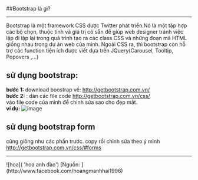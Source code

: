 ##Bootstrap là gì?
<hr> Bootstrap là một framework CSS được Twitter phát triển.Nó là một tập hợp các bộ chọn, thuộc tính và giá trị có sẵn để giúp web designer tránh việc lặp đi lặp lại trong quá trình tạo ra các class CSS và những đoạn mã HTML giống nhau trong dự án web của mình. Ngoài CSS ra, thì bootstrap còn hỗ trợ các function tiện ích được viết dựa trên JQuery(Carousel, Tooltip, Popovers ,...)

## sử dụng bootstrap:
<b>bước 1:  </b>
	download boostrap về: http://getbootstrap.com.vn/
<br>
<b>bước 2:  </b>:
	dán các file code http://getbootstrap.com.vn/css/
<br> vào file code của mình để chỉnh sửa sao cho đẹp mắt.
<b> <br>ví dụ: </b>
![image](C:\Users\Delll\Pictures\Screenshots\Screenshot (86))
<br>
  ## sử dụng bootstrap form
  cũng giông như các phần trước. copy rồi chỉnh sửa theo ý mình
http://getbootstrap.com.vn/css/#forms
<hr>
![hoa]( 'hoa anh đào')
[Nguồn: ](http://www.facebook.com/hoangmanhhai1996)

